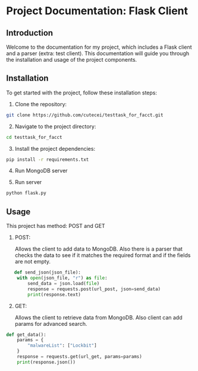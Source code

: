 # Project Documentation: Flask Client
## Introduction

Welcome to the documentation for my project, which includes a Flask client and a parser (extra: test client). This documentation will guide you through the installation and usage of the project components.

## Installation

To get started with the project, follow these installation steps:

1) Clone the repository:

```bash
git clone https://github.com/cutecei/testtask_for_facct.git
```

2) Navigate to the project directory:

```bash
cd testtask_for_facct
```

3) Install the project dependencies:
```bash
pip install -r requirements.txt
```

4) Run MongoDB server

5) Run server
```bash
python flask.py
```

## Usage

This project has method: POST and GET

1) POST:
   
   Allows the client to add data to MongoDB. Also there is a parser that checks the data to see if it matches the required format and if the fields are not empty.
```python
   def send_json(json_file):
    with open(json_file, "r") as file:
        send_data = json.load(file)
        response = requests.post(url_post, json=send_data)
        print(response.text)
```

2) GET:
   
   Allows the client to retrieve data from MongoDB. Also client can add params for advanced search.
```python
def get_data():
    params = {
        "malwareList": ["Lockbit"]
    }
    response = requests.get(url_get, params=params)
    print(response.json())
```
